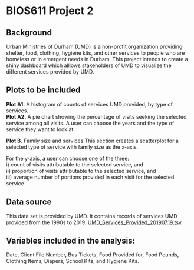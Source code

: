 # BIOS611 Project 2 

[Project URL]: (https://yench.shinyapps.io/project_2/)

## Background
Urban Ministries of Durham (UMD) is a non-profit organization providing shelter, food, clothing, hygiene kits, and other services to people who are homeless or in emergent needs in Durham. This project intends to create a shiny dashboard which alllows stakeholders of UMD to visualize the different services provided by UMD.   

## Plots to be included
**Plot A1.** A histogram of counts of services UMD provided, by type of services.  
**Plot A2.** A pie chart showing the percentage of visits seeking the selected service among all visits. 
A user can choose the years and the type of service they want to look at.

**Plot B.** Family size and services
This section creates a scatterplot for a selected type of service with family size as the x-axis.
  
For the y-axis, a user can choose one of the three:  
i) count of visits attributable to the selected service, and  
ii) proportion of visits attributable to the selected service, and  
iii) average number of portions provided in each visit for the selected service


## Data source
This data set is provided by UMD. It contains records of services UMD provided from the 1990s to 2019. 
[UMD_Services_Provided_20190719.tsv](https://github.com/datasci611/bios611-projects-fall-2019-yench/blob/master/project_2/data/UMD_Services_Provided_20190719.tsv.txt)


## Variables included in the analysis:
Date, Client File Number, Bus Tickets, Food Provided for, Food Pounds, Clothing Items, Diapers, School Kits, and Hygiene Kits.